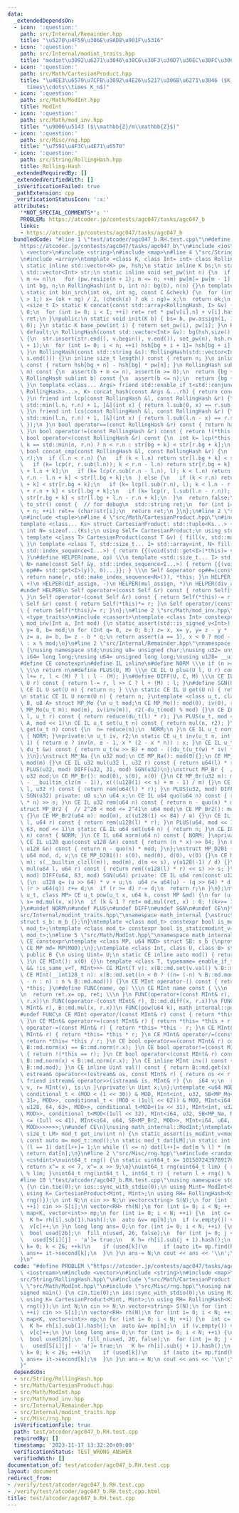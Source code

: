 ```yaml
---
data:
  _extendedDependsOn:
  - icon: ':question:'
    path: src/Internal/Remainder.hpp
    title: "\u5270\u4F59\u306E\u9AD8\u901F\u5316"
  - icon: ':question:'
    path: src/Internal/modint_traits.hpp
    title: "modint\u3092\u6271\u3046\u30C6\u30F3\u30D7\u30EC\u30FC\u30C8"
  - icon: ':question:'
    path: src/Math/CartesianProduct.hpp
    title: "\u4EE3\u6570\u7CFB\u3092\u4E26\u5217\u306B\u6271\u3046 ($K_1\\times K_2\\\
      times\\cdots\\times K_n$)"
  - icon: ':question:'
    path: src/Math/ModInt.hpp
    title: ModInt
  - icon: ':question:'
    path: src/Math/mod_inv.hpp
    title: "\u9006\u5143 ($\\mathbb{Z}/m\\mathbb{Z}$)"
  - icon: ':question:'
    path: src/Misc/rng.hpp
    title: "\u7591\u4F3C\u4E71\u6570"
  - icon: ':question:'
    path: src/String/RollingHash.hpp
    title: Rolling-Hash
  _extendedRequiredBy: []
  _extendedVerifiedWith: []
  _isVerificationFailed: true
  _pathExtension: cpp
  _verificationStatusIcon: ':x:'
  attributes:
    '*NOT_SPECIAL_COMMENTS*': ''
    PROBLEM: https://atcoder.jp/contests/agc047/tasks/agc047_b
    links:
    - https://atcoder.jp/contests/agc047/tasks/agc047_b
  bundledCode: "#line 1 \"test/atcoder/agc047_b.RH.test.cpp\"\n#define PROBLEM \"\
    https://atcoder.jp/contests/agc047/tasks/agc047_b\"\n#include <iostream>\n#include\
    \ <vector>\n#include <string>\n#include <map>\n#line 4 \"src/String/RollingHash.hpp\"\
    \n#include <array>\ntemplate <class K, class Int= int> class RollingHash {\npublic:\n\
    \ static inline std::vector<K> pw, hsh;\n static inline K bs;\n static inline\
    \ std::vector<Int> str;\n static inline void set_pw(int n) {\n  if (int m= pw.size();\
    \ m <= n)\n   for (pw.resize(n + 1); m <= n; ++m) pw[m]= pw[m - 1] * bs;\n }\n\
    \ int bg, n;\n RollingHash(int b, int n): bg(b), n(n) {}\n template <class C>\
    \ static int bin_srch(int ok, int ng, const C &check) {\n  for (int x; ng - ok\
    \ > 1;) x= (ok + ng) / 2, (check(x) ? ok : ng)= x;\n  return ok;\n }\n template\
    \ <size_t I> static K concat(const std::array<RollingHash, I> &v) {\n  K ret=\
    \ 0;\n  for (int i= 0; i < I; ++i) ret= ret * pw[v[i].n] + v[i].hash();\n  return\
    \ ret;\n }\npublic:\n static void init(K b) { bs= b, pw.assign(1, 1), hsh.assign(1,\
    \ 0); }\n static K base_pow(int i) { return set_pw(i), pw[i]; }\n RollingHash()=\
    \ default;\n RollingHash(const std::vector<Int> &v): bg(hsh.size() - 1), n(v.size())\
    \ {\n  str.insert(str.end(), v.begin(), v.end()), set_pw(n), hsh.resize(bg + n\
    \ + 1);\n  for (int i= 0; i < n; ++i) hsh[bg + i + 1]= hsh[bg + i] * bs + v[i];\n\
    \ }\n RollingHash(const std::string &s): RollingHash(std::vector<Int>(s.begin(),\
    \ s.end())) {}\n inline size_t length() const { return n; }\n inline K hash()\
    \ const { return hsh[bg + n] - hsh[bg] * pw[n]; }\n RollingHash sub(int b, int\
    \ m) const {\n  assert(b + m <= n), assert(m >= 0);\n  return {bg + b, m};\n }\n\
    \ RollingHash sub(int b) const {\n  assert(b <= n);\n  return {bg + b, n - b};\n\
    \ }\n template <class... Args> friend std::enable_if_t<std::conjunction_v<std::is_same<Args,\
    \ RollingHash>...>, K> concat_hash(const Args &...rh) { return concat(std::array{rh...});\
    \ }\n friend int lcp(const RollingHash &l, const RollingHash &r) {\n  return bin_srch(0,\
    \ std::min(l.n, r.n) + 1, [&](int x) { return l.sub(0, x) == r.sub(0, x); });\n\
    \ }\n friend int lcs(const RollingHash &l, const RollingHash &r) {\n  return bin_srch(0,\
    \ std::min(l.n, r.n) + 1, [&](int x) { return l.sub(l.n - x) == r.sub(r.n - x);\
    \ });\n }\n bool operator==(const RollingHash &r) const { return hash() == r.hash();\
    \ }\n bool operator!=(const RollingHash &r) const { return !(*this == r); }\n\
    \ bool operator<(const RollingHash &r) const {\n  int k= lcp(*this, r);\n  return\
    \ k == std::min(n, r.n) ? n < r.n : str[bg + k] < str[r.bg + k];\n }\n friend\
    \ bool concat_cmp(const RollingHash &l, const RollingHash &r) {\n  int k= lcp(l,\
    \ r);\n  if (l.n < r.n) {\n   if (k < l.n) return str[l.bg + k] < str[r.bg + k];\n\
    \   if (k= lcp(r, r.sub(l.n)); k < r.n - l.n) return str[r.bg + k] < str[r.bg\
    \ + l.n + k];\n   if (k= lcp(r.sub(r.n - l.n), l); k < l.n) return str[r.bg +\
    \ r.n - l.n + k] < str[l.bg + k];\n  } else {\n   if (k < r.n) return str[l.bg\
    \ + k] < str[r.bg + k];\n   if (k= lcp(l.sub(r.n), l); k < l.n - r.n) return str[l.bg\
    \ + r.n + k] < str[l.bg + k];\n   if (k= lcp(r, l.sub(l.n - r.n)); k < r.n) return\
    \ str[r.bg + k] < str[l.bg + l.n - r.n + k];\n  }\n  return false;\n }\n std::string\
    \ to_str() const {  // for debug\n  std::string ret;\n  for (int i= bg; i < bg\
    \ + n; ++i) ret+= (char)str[i];\n  return ret;\n }\n};\n#line 2 \"src/Math/CartesianProduct.hpp\"\
    \n#include <tuple>\n#line 4 \"src/Math/CartesianProduct.hpp\"\n#include <utility>\n\
    template <class... Ks> struct CartesianProduct: std::tuple<Ks...> {\n static constexpr\
    \ int N= sizeof...(Ks);\n using Self= CartesianProduct;\n using std::tuple<Ks...>::tuple;\n\
    \ template <class T> CartesianProduct(const T &v) { fill(v, std::make_index_sequence<N>());\
    \ }\n template <class T, std::size_t... I> std::array<int, N> fill(const T &v,\
    \ std::index_sequence<I...>) { return {{(void(std::get<I>(*this)= v), 0)...}};\
    \ }\n#define HELPER(name, op) \\\n template <std::size_t... I> std::array<int,\
    \ N> name(const Self &y, std::index_sequence<I...>) { return {{(void(std::get<I>(*this)\
    \ op##= std::get<I>(y)), 0)...}}; } \\\n Self &operator op##=(const Self &r) {\
    \ return name(r, std::make_index_sequence<N>()), *this; }\n HELPER(add_assign,\
    \ +)\n HELPER(dif_assign, -)\n HELPER(mul_assign, *)\n HELPER(div_assign, /)\n\
    #undef HELPER\n Self operator+(const Self &r) const { return Self(*this)+= r;\
    \ }\n Self operator-(const Self &r) const { return Self(*this)-= r; }\n Self operator*(const\
    \ Self &r) const { return Self(*this)*= r; }\n Self operator/(const Self &r) const\
    \ { return Self(*this)/= r; }\n};\n#line 2 \"src/Math/mod_inv.hpp\"\n#include\
    \ <type_traits>\n#include <cassert>\ntemplate <class Int> constexpr inline Int\
    \ mod_inv(Int a, Int mod) {\n static_assert(std::is_signed_v<Int>);\n Int x= 1,\
    \ y= 0, b= mod;\n for (Int q= 0, z= 0; b;) z= x, x= y, y= z - y * (q= a / b),\
    \ z= a, a= b, b= z - b * q;\n return assert(a == 1), x < 0 ? mod - (-x) % mod\
    \ : x % mod;\n}\n#line 2 \"src/Internal/Remainder.hpp\"\nnamespace math_internal\
    \ {\nusing namespace std;\nusing u8= unsigned char;\nusing u32= unsigned;\nusing\
    \ i64= long long;\nusing u64= unsigned long long;\nusing u128= __uint128_t;\n\
    #define CE constexpr\n#define IL inline\n#define NORM \\\n if (n >= mod) n-= mod;\
    \ \\\n return n\n#define PLUS(U, M) \\\n CE IL U plus(U l, U r) const { return\
    \ l+= r, l < (M) ? l : l - (M); }\n#define DIFF(U, C, M) \\\n CE IL U diff(U l,\
    \ U r) const { return l-= r, l >> C ? l + (M) : l; }\n#define SGN(U) \\\n static\
    \ CE IL U set(U n) { return n; } \\\n static CE IL U get(U n) { return n; } \\\
    \n static CE IL U norm(U n) { return n; }\ntemplate <class u_t, class du_t, u8\
    \ B, u8 A> struct MP_Mo {\n u_t mod;\n CE MP_Mo(): mod(0), iv(0), r2(0) {}\n CE\
    \ MP_Mo(u_t m): mod(m), iv(inv(m)), r2(-du_t(mod) % mod) {}\n CE IL u_t mul(u_t\
    \ l, u_t r) const { return reduce(du_t(l) * r); }\n PLUS(u_t, mod << 1)\n DIFF(u_t,\
    \ A, mod << 1)\n CE IL u_t set(u_t n) const { return mul(n, r2); }\n CE IL u_t\
    \ get(u_t n) const {\n  n= reduce(n);\n  NORM;\n }\n CE IL u_t norm(u_t n) const\
    \ { NORM; }\nprivate:\n u_t iv, r2;\n static CE u_t inv(u_t n, int e= 6, u_t x=\
    \ 1) { return e ? inv(n, e - 1, x * (2 - x * n)) : x; }\n CE IL u_t reduce(const\
    \ du_t &w) const { return u_t(w >> B) + mod - ((du_t(u_t(w) * iv) * mod) >> B);\
    \ }\n};\nstruct MP_Na {\n u32 mod;\n CE MP_Na(): mod(0){};\n CE MP_Na(u32 m):\
    \ mod(m) {}\n CE IL u32 mul(u32 l, u32 r) const { return u64(l) * r % mod; }\n\
    \ PLUS(u32, mod) DIFF(u32, 31, mod) SGN(u32)\n};\nstruct MP_Br {  // mod < 2^31\n\
    \ u32 mod;\n CE MP_Br(): mod(0), s(0), x(0) {}\n CE MP_Br(u32 m): mod(m), s(95\
    \ - __builtin_clz(m - 1)), x(((u128(1) << s) + m - 1) / m) {}\n CE IL u32 mul(u32\
    \ l, u32 r) const { return rem(u64(l) * r); }\n PLUS(u32, mod) DIFF(u32, 31, mod)\
    \ SGN(u32) private: u8 s;\n u64 x;\n CE IL u64 quo(u64 n) const { return (u128(x)\
    \ * n) >> s; }\n CE IL u32 rem(u64 n) const { return n - quo(n) * mod; }\n};\n\
    struct MP_Br2 {  // 2^20 < mod <= 2^41\n u64 mod;\n CE MP_Br2(): mod(0), x(0)\
    \ {}\n CE MP_Br2(u64 m): mod(m), x((u128(1) << 84) / m) {}\n CE IL u64 mul(u64\
    \ l, u64 r) const { return rem(u128(l) * r); }\n PLUS(u64, mod << 1)\n DIFF(u64,\
    \ 63, mod << 1)\n static CE IL u64 set(u64 n) { return n; }\n CE IL u64 get(u64\
    \ n) const { NORM; }\n CE IL u64 norm(u64 n) const { NORM; }\nprivate:\n u64 x;\n\
    \ CE IL u128 quo(const u128 &n) const { return (n * x) >> 84; }\n CE IL u64 rem(const\
    \ u128 &n) const { return n - quo(n) * mod; }\n};\nstruct MP_D2B1 {\n u8 s;\n\
    \ u64 mod, d, v;\n CE MP_D2B1(): s(0), mod(0), d(0), v(0) {}\n CE MP_D2B1(u64\
    \ m): s(__builtin_clzll(m)), mod(m), d(m << s), v(u128(-1) / d) {}\n CE IL u64\
    \ mul(u64 l, u64 r) const { return rem((u128(l) * r) << s) >> s; }\n PLUS(u64,\
    \ mod) DIFF(u64, 63, mod) SGN(u64) private: CE IL u64 rem(const u128 &u) const\
    \ {\n  u128 q= (u >> 64) * v + u;\n  u64 r= u64(u) - (q >> 64) * d - d;\n  if\
    \ (r > u64(q)) r+= d;\n  if (r >= d) r-= d;\n  return r;\n }\n};\ntemplate <class\
    \ u_t, class MP> CE u_t pow(u_t x, u64 k, const MP &md) {\n for (u_t ret= md.set(1);;\
    \ x= md.mul(x, x))\n  if (k & 1 ? ret= md.mul(ret, x) : 0; !(k>>= 1)) return ret;\n\
    }\n#undef NORM\n#undef PLUS\n#undef DIFF\n#undef SGN\n#undef CE\n}\n#line 3 \"\
    src/Internal/modint_traits.hpp\"\nnamespace math_internal {\nstruct m_b {};\n\
    struct s_b: m_b {};\n}\ntemplate <class mod_t> constexpr bool is_modint_v= std::is_base_of_v<math_internal::m_b,\
    \ mod_t>;\ntemplate <class mod_t> constexpr bool is_staticmodint_v= std::is_base_of_v<math_internal::s_b,\
    \ mod_t>;\n#line 5 \"src/Math/ModInt.hpp\"\nnamespace math_internal {\n#define\
    \ CE constexpr\ntemplate <class MP, u64 MOD> struct SB: s_b {\nprotected:\n static\
    \ CE MP md= MP(MOD);\n};\ntemplate <class Int, class U, class B> struct MInt:\
    \ public B {\n using Uint= U;\n static CE inline auto mod() { return B::md.mod;\
    \ }\n CE MInt(): x(0) {}\n template <class T, typename= enable_if_t<is_modint_v<T>\
    \ && !is_same_v<T, MInt>>> CE MInt(T v): x(B::md.set(v.val() % B::md.mod)) {}\n\
    \ CE MInt(__int128_t n): x(B::md.set((n < 0 ? ((n= (-n) % B::md.mod) ? B::md.mod\
    \ - n : n) : n % B::md.mod))) {}\n CE MInt operator-() const { return MInt() -\
    \ *this; }\n#define FUNC(name, op) \\\n CE MInt name const { \\\n  MInt ret; \\\
    \n  return ret.x= op, ret; \\\n }\n FUNC(operator+(const MInt& r), B::md.plus(x,\
    \ r.x))\n FUNC(operator-(const MInt& r), B::md.diff(x, r.x))\n FUNC(operator*(const\
    \ MInt& r), B::md.mul(x, r.x))\n FUNC(pow(u64 k), math_internal::pow(x, k, B::md))\n\
    #undef FUNC\n CE MInt operator/(const MInt& r) const { return *this * r.inv();\
    \ }\n CE MInt& operator+=(const MInt& r) { return *this= *this + r; }\n CE MInt&\
    \ operator-=(const MInt& r) { return *this= *this - r; }\n CE MInt& operator*=(const\
    \ MInt& r) { return *this= *this * r; }\n CE MInt& operator/=(const MInt& r) {\
    \ return *this= *this / r; }\n CE bool operator==(const MInt& r) const { return\
    \ B::md.norm(x) == B::md.norm(r.x); }\n CE bool operator!=(const MInt& r) const\
    \ { return !(*this == r); }\n CE bool operator<(const MInt& r) const { return\
    \ B::md.norm(x) < B::md.norm(r.x); }\n CE inline MInt inv() const { return mod_inv<Int>(val(),\
    \ B::md.mod); }\n CE inline Uint val() const { return B::md.get(x); }\n friend\
    \ ostream& operator<<(ostream& os, const MInt& r) { return os << r.val(); }\n\
    \ friend istream& operator>>(istream& is, MInt& r) {\n  i64 v;\n  return is >>\
    \ v, r= MInt(v), is;\n }\nprivate:\n Uint x;\n};\ntemplate <u64 MOD> using ModInt=\
    \ conditional_t < (MOD < (1 << 30)) & MOD, MInt<int, u32, SB<MP_Mo<u32, u64, 32,\
    \ 31>, MOD>>, conditional_t < (MOD < (1ull << 62)) & MOD, MInt<i64, u64, SB<MP_Mo<u64,\
    \ u128, 64, 63>, MOD>>, conditional_t<MOD<(1u << 31), MInt<int, u32, SB<MP_Na,\
    \ MOD>>, conditional_t<MOD<(1ull << 32), MInt<i64, u32, SB<MP_Na, MOD>>, conditional_t<MOD\
    \ <= (1ull << 41), MInt<i64, u64, SB<MP_Br2, MOD>>, MInt<i64, u64, SB<MP_D2B1,\
    \ MOD>>>>>>>;\n#undef CE\n}\nusing math_internal::ModInt;\ntemplate <class mod_t,\
    \ size_t LM> mod_t get_inv(int n) {\n static_assert(is_modint_v<mod_t>);\n static\
    \ const auto m= mod_t::mod();\n static mod_t dat[LM];\n static int l= 1;\n if\
    \ (l == 1) dat[l++]= 1;\n while (l <= n) dat[l++]= dat[m % l] * (m - m / l);\n\
    \ return dat[n];\n}\n#line 2 \"src/Misc/rng.hpp\"\n#include <random>\n#include\
    \ <cstdint>\nuint64_t rng() {\n static uint64_t x= 10150724397891781847ULL * std::random_device{}();\n\
    \ return x^= x << 7, x^= x >> 9;\n}\nuint64_t rng(uint64_t lim) { return rng()\
    \ % lim; }\nint64_t rng(int64_t l, int64_t r) { return l + rng() % (r - l); }\n\
    #line 10 \"test/atcoder/agc047_b.RH.test.cpp\"\nusing namespace std;\nsigned main()\
    \ {\n cin.tie(0);\n ios::sync_with_stdio(0);\n using Mint= ModInt<998244353>;\n\
    \ using K= CartesianProduct<Mint, Mint>;\n using RH= RollingHash<K>;\n RH::init({rng(),\
    \ rng()});\n int N;\n cin >> N;\n vector<string> S(N);\n for (int i= 0; i < N;\
    \ ++i) cin >> S[i];\n vector<RH> rh(N);\n for (int i= 0; i < N; ++i) rh[i]= RH(S[i]);\n\
    \ map<K, vector<int>> mp;\n for (int i= 0; i < N; ++i) {\n  int c= S[i][0] - 'a';\n\
    \  K h= rh[i].sub(1).hash();\n  auto &v= mp[h];\n  if (v.empty()) v.resize(26);\n\
    \  v[c]++;\n }\n long long ans= 0;\n for (int i= 0; i < N; ++i) {\n  int n= S[i].length();\n\
    \  bool used[26];\n  fill_n(used, 26, false);\n  for (int j= 0; j < n; ++j) {\n\
    \   used[S[i][j] - 'a']= true;\n   K h= rh[i].sub(j + 1).hash();\n   for (int\
    \ k= 0; k < 26; ++k)\n    if (used[k])\n     if (auto it= mp.find(h); it != mp.end())\
    \ ans+= it->second[k];\n  }\n }\n ans-= N;\n cout << ans << '\\n';\n return 0;\n\
    }\n"
  code: "#define PROBLEM \"https://atcoder.jp/contests/agc047/tasks/agc047_b\"\n#include\
    \ <iostream>\n#include <vector>\n#include <string>\n#include <map>\n#include \"\
    src/String/RollingHash.hpp\"\n#include \"src/Math/CartesianProduct.hpp\"\n#include\
    \ \"src/Math/ModInt.hpp\"\n#include \"src/Misc/rng.hpp\"\nusing namespace std;\n\
    signed main() {\n cin.tie(0);\n ios::sync_with_stdio(0);\n using Mint= ModInt<998244353>;\n\
    \ using K= CartesianProduct<Mint, Mint>;\n using RH= RollingHash<K>;\n RH::init({rng(),\
    \ rng()});\n int N;\n cin >> N;\n vector<string> S(N);\n for (int i= 0; i < N;\
    \ ++i) cin >> S[i];\n vector<RH> rh(N);\n for (int i= 0; i < N; ++i) rh[i]= RH(S[i]);\n\
    \ map<K, vector<int>> mp;\n for (int i= 0; i < N; ++i) {\n  int c= S[i][0] - 'a';\n\
    \  K h= rh[i].sub(1).hash();\n  auto &v= mp[h];\n  if (v.empty()) v.resize(26);\n\
    \  v[c]++;\n }\n long long ans= 0;\n for (int i= 0; i < N; ++i) {\n  int n= S[i].length();\n\
    \  bool used[26];\n  fill_n(used, 26, false);\n  for (int j= 0; j < n; ++j) {\n\
    \   used[S[i][j] - 'a']= true;\n   K h= rh[i].sub(j + 1).hash();\n   for (int\
    \ k= 0; k < 26; ++k)\n    if (used[k])\n     if (auto it= mp.find(h); it != mp.end())\
    \ ans+= it->second[k];\n  }\n }\n ans-= N;\n cout << ans << '\\n';\n return 0;\n\
    }"
  dependsOn:
  - src/String/RollingHash.hpp
  - src/Math/CartesianProduct.hpp
  - src/Math/ModInt.hpp
  - src/Math/mod_inv.hpp
  - src/Internal/Remainder.hpp
  - src/Internal/modint_traits.hpp
  - src/Misc/rng.hpp
  isVerificationFile: true
  path: test/atcoder/agc047_b.RH.test.cpp
  requiredBy: []
  timestamp: '2023-11-17 13:32:20+09:00'
  verificationStatus: TEST_WRONG_ANSWER
  verifiedWith: []
documentation_of: test/atcoder/agc047_b.RH.test.cpp
layout: document
redirect_from:
- /verify/test/atcoder/agc047_b.RH.test.cpp
- /verify/test/atcoder/agc047_b.RH.test.cpp.html
title: test/atcoder/agc047_b.RH.test.cpp
---
```

